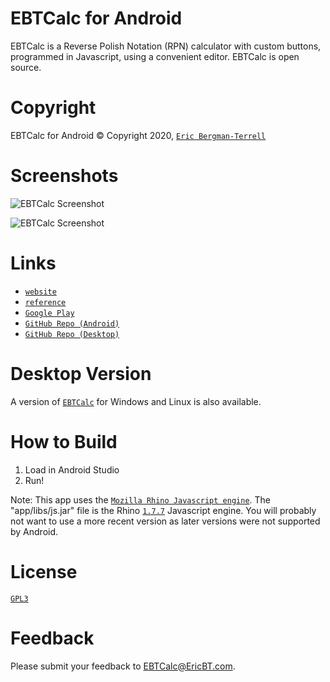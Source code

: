 # EBTCalc for Android

EBTCalc is a Reverse Polish Notation (RPN) calculator with custom buttons, programmed in Javascript, using a convenient editor. EBTCalc is open source.

# Copyright

EBTCalc for Android &#169; Copyright 2020, [`Eric Bergman-Terrell`](https://www.ericbt.com)

# Screenshots

![`EBTCalc Screenshot`](https://ericbt.com/artwork/EBTCalc/main_screen.png "EBTCalc Screenshot, Main Window")

![`EBTCalc Screenshot`](https://ericbt.com/artwork/EBTCalc/add_custom_button_1.png "EBTCalc Screenshot, Edit Window")

# Links

* [`website`](https://ericbt.com/ebtcalc)
* [`reference`](https://ericbt.com/ebtcalc/reference)
* [`Google Play`](https://play.google.com/store/apps/details?id=com.ericbt.rpncalcpaid)
* [`GitHub Repo (Android)`](https://github.com/EricTerrell/EBTCalc.Android)
* [`GitHub Repo (Desktop)`](https://github.com/EricTerrell/EBTCalc)

# Desktop Version

A version of [`EBTCalc`](https://github.com/EricTerrell/EBTCalc) for Windows and Linux is also available.

# How to Build

1.  Load in Android Studio
2.  Run!

Note: This app uses the [`Mozilla Rhino Javascript engine`](https://developer.mozilla.org/en-US/docs/Mozilla/Projects/Rhino).
The "app/libs/js.jar" file is the Rhino [`1.7.7`](https://github.com/mozilla/rhino/releases/download/Rhino1_7_7_RELEASE/rhino1.7.7.zip) Javascript engine.
You will probably not want to use a more recent version as later versions were not supported by Android.

# License

[`GPL3`](https://www.gnu.org/licenses/gpl-3.0.en.html)

# Feedback

Please submit your feedback to EBTCalc@EricBT.com.